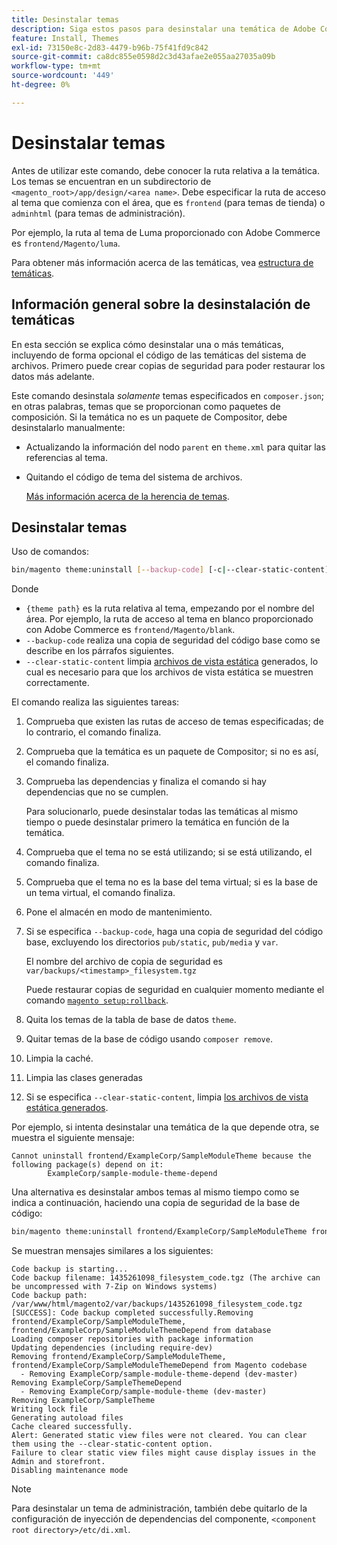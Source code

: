 ```yaml
---
title: Desinstalar temas
description: Siga estos pasos para desinstalar una temática de Adobe Commerce.
feature: Install, Themes
exl-id: 73150e8c-2d83-4479-b96b-75f41fd9c842
source-git-commit: ca8dc855e0598d2c3d43afae2e055aa27035a09b
workflow-type: tm+mt
source-wordcount: '449'
ht-degree: 0%

---
```


# Desinstalar temas

Antes de utilizar este comando, debe conocer la ruta relativa a la temática. Los temas se encuentran en un subdirectorio de `<magento_root>/app/design/<area name>`. Debe especificar la ruta de acceso al tema que comienza con el área, que es `frontend` (para temas de tienda) o `adminhtml` (para temas de administración).

Por ejemplo, la ruta al tema de Luma proporcionado con Adobe Commerce es `frontend/Magento/luma`.

Para obtener más información acerca de las temáticas, vea [estructura de temáticas](https://developer.adobe.com/commerce/frontend-core/guide/themes/structure/).

## Información general sobre la desinstalación de temáticas

En esta sección se explica cómo desinstalar una o más temáticas, incluyendo de forma opcional el código de las temáticas del sistema de archivos. Primero puede crear copias de seguridad para poder restaurar los datos más adelante.

Este comando desinstala *solamente* temas especificados en `composer.json`; en otras palabras, temas que se proporcionan como paquetes de composición. Si la temática no es un paquete de Compositor, debe desinstalarlo manualmente:

* Actualizando la información del nodo `parent` en `theme.xml` para quitar las referencias al tema.
* Quitando el código de tema del sistema de archivos.

  [Más información acerca de la herencia de temas](https://developer.adobe.com/commerce/frontend-core/guide/themes/inheritance/).

## Desinstalar temas

Uso de comandos:

```bash
bin/magento theme:uninstall [--backup-code] [-c|--clear-static-content] {theme path} ... {theme path}
```

Donde

* `{theme path}` es la ruta relativa al tema, empezando por el nombre del área. Por ejemplo, la ruta de acceso al tema en blanco proporcionado con Adobe Commerce es `frontend/Magento/blank`.
* `--backup-code` realiza una copia de seguridad del código base como se describe en los párrafos siguientes.
* `--clear-static-content` limpia [archivos de vista estática](../../configuration/cli/static-view-file-deployment.md) generados, lo cual es necesario para que los archivos de vista estática se muestren correctamente.

El comando realiza las siguientes tareas:

1. Comprueba que existen las rutas de acceso de temas especificadas; de lo contrario, el comando finaliza.
1. Comprueba que la temática es un paquete de Compositor; si no es así, el comando finaliza.
1. Comprueba las dependencias y finaliza el comando si hay dependencias que no se cumplen.

   Para solucionarlo, puede desinstalar todas las temáticas al mismo tiempo o puede desinstalar primero la temática en función de la temática.

1. Comprueba que el tema no se está utilizando; si se está utilizando, el comando finaliza.
1. Comprueba que el tema no es la base del tema virtual; si es la base de un tema virtual, el comando finaliza.
1. Pone el almacén en modo de mantenimiento.
1. Si se especifica `--backup-code`, haga una copia de seguridad del código base, excluyendo los directorios `pub/static`, `pub/media` y `var`.

   El nombre del archivo de copia de seguridad es `var/backups/<timestamp>_filesystem.tgz`

   Puede restaurar copias de seguridad en cualquier momento mediante el comando [`magento setup:rollback`](uninstall-modules.md#roll-back-the-file-system-database-or-media-files).

1. Quita los temas de la tabla de base de datos `theme`.
1. Quitar temas de la base de código usando `composer remove`.
1. Limpia la caché.
1. Limpia las clases generadas
1. Si se especifica `--clear-static-content`, limpia [los archivos de vista estática generados](../../configuration/cli/static-view-file-deployment.md).

Por ejemplo, si intenta desinstalar una temática de la que depende otra, se muestra el siguiente mensaje:

```
Cannot uninstall frontend/ExampleCorp/SampleModuleTheme because the following package(s) depend on it:
        ExampleCorp/sample-module-theme-depend
```

Una alternativa es desinstalar ambos temas al mismo tiempo como se indica a continuación, haciendo una copia de seguridad de la base de código:

```bash
bin/magento theme:uninstall frontend/ExampleCorp/SampleModuleTheme frontend/ExampleCorp/SampleModuleThemeDepend --backup-code
```

Se muestran mensajes similares a los siguientes:

```
Code backup is starting...
Code backup filename: 1435261098_filesystem_code.tgz (The archive can be uncompressed with 7-Zip on Windows systems)
Code backup path: /var/www/html/magento2/var/backups/1435261098_filesystem_code.tgz
[SUCCESS]: Code backup completed successfully.Removing frontend/ExampleCorp/SampleModuleTheme, frontend/ExampleCorp/SampleModuleThemeDepend from database
Loading composer repositories with package information
Updating dependencies (including require-dev)
Removing frontend/ExampleCorp/SampleModuleTheme, frontend/ExampleCorp/SampleModuleThemeDepend from Magento codebase
  - Removing ExampleCorp/sample-module-theme-depend (dev-master)
Removing ExampleCorp/SampleThemeDepend
  - Removing ExampleCorp/sample-module-theme (dev-master)
Removing ExampleCorp/SampleTheme
Writing lock file
Generating autoload files
Cache cleared successfully.
Alert: Generated static view files were not cleared. You can clear them using the --clear-static-content option.
Failure to clear static view files might cause display issues in the Admin and storefront.
Disabling maintenance mode
```

>[!NOTE]
>
>Para desinstalar un tema de administración, también debe quitarlo de la configuración de inyección de dependencias del componente, `<component root directory>/etc/di.xml`.
